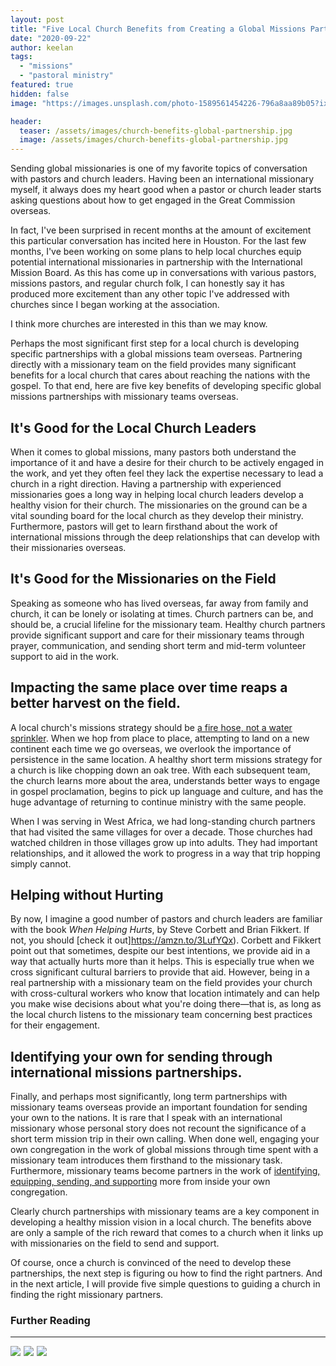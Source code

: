 ```yaml
---
layout: post
title: "Five Local Church Benefits from Creating a Global Missions Partnership"
date: "2020-09-22"
author: keelan
tags: 
  - "missions"
  - "pastoral ministry"
featured: true
hidden: false
image: "https://images.unsplash.com/photo-1589561454226-796a8aa89b05?ixlib=rb-4.0.3&ixid=M3wxMjA3fDB8MHxwaG90by1wYWdlfHx8fGVufDB8fHx8fA%3D%3D&auto=format&fit=crop&w=1467&q=80"

header:
  teaser: /assets/images/church-benefits-global-partnership.jpg
  image: /assets/images/church-benefits-global-partnership.jpg
---
```


Sending global missionaries is one of my favorite topics of conversation with pastors and church leaders. Having been an international missionary myself, it always does my heart good when a pastor or church leader starts asking questions about how to get engaged in the Great Commission overseas.

In fact, I've been surprised in recent months at the amount of excitement this particular conversation has incited here in Houston. For the last few months, I've been working on some plans to help local churches equip potential international missionaries in partnership with the International Mission Board. As this has come up in conversations with various pastors, missions pastors, and regular church folk, I can honestly say it has produced more excitement than any other topic I've addressed with churches since I began working at the association.

I think more churches are interested in this than we may know.

Perhaps the most significant first step for a local church is developing specific partnerships with a global missions team overseas. Partnering directly with a missionary team on the field provides many significant benefits for a local church that cares about reaching the nations with the gospel. To that end, here are five key benefits of developing specific global missions partnerships with missionary teams overseas.

## It's Good for the Local Church Leaders

When it comes to global missions, many pastors both understand the importance of it and have a desire for their church to be actively engaged in the work, and yet they often feel they lack the expertise necessary to lead a church in a right direction. Having a partnership with experienced missionaries goes a long way in helping local church leaders develop a healthy vision for their church. The missionaries on the ground can be a vital sounding board for the local church as they develop their ministry. Furthermore, pastors will get to learn firsthand about the work of international missions through the deep relationships that can develop with their missionaries overseas.

## It's Good for the Missionaries on the Field

Speaking as someone who has lived overseas, far away from family and church, it can be lonely or isolating at times. Church partners can be, and should be, a crucial lifeline for the missionary team. Healthy church partners provide significant support and care for their missionary teams through prayer, communication, and sending short term and mid-term volunteer support to aid in the work.

## Impacting the same place over time reaps a better harvest on the field.

A local church's missions strategy should be [a fire hose, not a water sprinkler](https://www.imb.org/2018/01/10/new-year-fresh-vision-missions/). When we hop from place to place, attempting to land on a new continent each time we go overseas, we overlook the importance of persistence in the same location. A healthy short term missions strategy for a church is like chopping down an oak tree. With each subsequent team, the church learns more about the area, understands better ways to engage in gospel proclamation, begins to pick up language and culture, and has the huge advantage of returning to continue ministry with the same people.

When I was serving in West Africa, we had long-standing church partners that had visited the same villages for over a decade. Those churches had watched children in those villages grow up into adults. They had important relationships, and it allowed the work to progress in a way that trip hopping simply cannot.

## Helping without Hurting

By now, I imagine a good number of pastors and church leaders are familiar with the book _When Helping Hurts_, by Steve Corbett and Brian Fikkert. If not, you should [check it out]https://amzn.to/3LufYQx). Corbett and Fikkert point out that sometimes, despite our best intentions, we provide aid in a way that actually hurts more than it helps. This is especially true when we cross significant cultural barriers to provide that aid. However, being in a real partnership with a missionary team on the field provides your church with cross-cultural workers who know that location intimately and can help you make wise decisions about what you're doing there—that is, as long as the local church listens to the missionary team concerning best practices for their engagement.

## Identifying your own for sending through international missions partnerships.

Finally, and perhaps most significantly, long term partnerships with missionary teams overseas provide an important foundation for sending your own to the nations. It is rare that I speak with an international missionary whose personal story does not recount the significance of a short term mission trip in their own calling. When done well, engaging your own congregation in the work of global missions through time spent with a missionary team introduces them firsthand to the missionary task. Furthermore, missionary teams become partners in the work of [identifying, equipping, sending, and supporting](https://keelancook.com/2018/10/10/moving-past-the-rhetoric-of-multiplication/) more from inside your own congregation.

Clearly church partnerships with missionary teams are a key component in developing a healthy mission vision in a local church. The benefits above are only a sample of the rich reward that comes to a church when it links up with missionaries on the field to send and support.

Of course, once a church is convinced of the need to develop these partnerships, the next step is figuring ou how to find the right partners. And in the next article, I will provide five simple questions to guiding a church in finding the right missionary partners.

### Further Reading

* * *
<p float=left>
<a href="https://www.amazon.com/Together-Gods-Mission-Cooperate-Commission-ebook/dp/B078V1Z2X1?crid=2H5WKU3UUCEDE&dchild=1&keywords=together+on+god%27s+mission&qid=1600510046&s=digital-text&sprefix=together+on+God%27%2Cdigital-text%2C185&sr=1-2&linkCode=li3&tag=keelancook-20&linkId=d6381068324865fdd5a06a9a3dbf5af6&language=en_US&ref_=as_li_ss_il" target="_blank"><img border="0" src="//ws-na.amazon-adsystem.com/widgets/q?_encoding=UTF8&ASIN=B078V1Z2X1&Format=_SL250_&ID=AsinImage&MarketPlace=US&ServiceVersion=20070822&WS=1&tag=keelancook-20&language=en_US" ></a><img src="https://ir-na.amazon-adsystem.com/e/ir?t=keelancook-20&language=en_US&l=li3&o=1&a=B078V1Z2X1" width="1" height="1" border="0" alt="" style="border:none !important; margin:0px !important;" />
<a href="https://www.amazon.com/Am-Going-Dr-Daniel-Akin-ebook/dp/B01LYLZ0HV?dchild=1&keywords=I+am+going&qid=1600510076&s=digital-text&sr=1-2&linkCode=li3&tag=keelancook-20&linkId=75752f9b464877be54d3675b1f367fe9&language=en_US&ref_=as_li_ss_il" target="_blank"><img border="0" src="//ws-na.amazon-adsystem.com/widgets/q?_encoding=UTF8&ASIN=B01LYLZ0HV&Format=_SL250_&ID=AsinImage&MarketPlace=US&ServiceVersion=20070822&WS=1&tag=keelancook-20&language=en_US" ></a><img src="https://ir-na.amazon-adsystem.com/e/ir?t=keelancook-20&language=en_US&l=li3&o=1&a=B01LYLZ0HV" width="1" height="1" border="0" alt="" style="border:none !important; margin:0px !important;" />
<a href="https://www.amazon.com/Insanity-God-Story-Faith-Resurrected-ebook/dp/B00C531UFE?dchild=1&keywords=Insanity+of+God&qid=1600510146&s=digital-text&sr=1-2&linkCode=li3&tag=keelancook-20&linkId=89a5e622520af60258cb2ad7c8e8242f&language=en_US&ref_=as_li_ss_il" target="_blank"><img border="0" src="//ws-na.amazon-adsystem.com/widgets/q?_encoding=UTF8&ASIN=B00C531UFE&Format=_SL250_&ID=AsinImage&MarketPlace=US&ServiceVersion=20070822&WS=1&tag=keelancook-20&language=en_US" ></a><img src="https://ir-na.amazon-adsystem.com/e/ir?t=keelancook-20&language=en_US&l=li3&o=1&a=B00C531UFE" width="1" height="1" border="0" alt="" style="border:none !important; margin:0px !important;" />
</p>